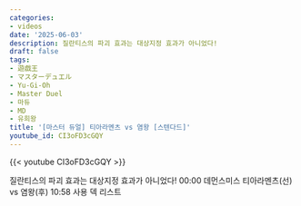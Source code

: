 ```yaml
---
categories:
- videos
date: '2025-06-03'
description: 질란티스의 파괴 효과는 대상지정 효과가 아니었다!
draft: false
tags:
- 遊戯王
- マスターデュエル
- Yu-Gi-Oh
- Master Duel
- 마듀
- MD
- 유희왕
title: '[마스터 듀얼] 티아라멘츠 vs 염왕 [스텐다드]'
youtube_id: CI3oFD3cGQY
---
```



{{< youtube CI3oFD3cGQY >}}

질란티스의 파괴 효과는 대상지정 효과가 아니었다!
00:00 데먼스미스 티아라멘츠(선) vs 염왕(후)
10:58 사용 덱 리스트